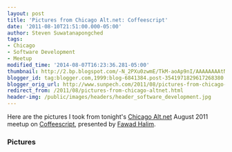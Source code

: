 ```yaml
---
layout: post
title: 'Pictures from Chicago Alt.net: Coffeescript'
date: '2011-08-10T21:51:00.000-05:00'
author: Steven Suwatanapongched
tags:
- Chicago
- Software Development
- Meetup
modified_time: '2014-08-07T16:23:36.281-05:00'
thumbnail: http://2.bp.blogspot.com/-N_2PXu0zwmE/TkM-aoAp9nI/AAAAAAAAtNI/yorZqGndvo0/s600/2011-08-10+at+18-34-11.jpg
blogger_id: tag:blogger.com,1999:blog-6841384.post-3541971829617268380
blogger_orig_url: http://www.sunpech.com/2011/08/pictures-from-chicago-altnet.html
redirect_from: /2011/08/pictures-from-chicago-altnet.html
header-img: /public/images/headers/header_software_development.jpg
---
```


Here are the pictures I took from tonight's <a href="http://chicagoalt.net/">Chicago Alt.net</a> August 2011 meetup on <a href="http://jashkenas.github.com/coffee-script/">Coffeescript</a>, presented by <a href="http://twitter.com/#!/fawad">Fawad Halim</a>.

### Pictures

<a href="http://2.bp.blogspot.com/-N_2PXu0zwmE/TkM-aoAp9nI/AAAAAAAAtNI/yorZqGndvo0/s600/2011-08-10+at+18-34-11.jpg"><img alt="" border="0"  src="http://2.bp.blogspot.com/-N_2PXu0zwmE/TkM-aoAp9nI/AAAAAAAAtNI/yorZqGndvo0/s320/2011-08-10+at+18-34-11.jpg"  /></a>

<a href="http://3.bp.blogspot.com/-pM-GGw71ATA/TkM-bI_XR-I/AAAAAAAAtNM/-jkJqx82_GE/s600/2011-08-10+at+18-34-21.jpg"><img alt="" border="0"  src="http://3.bp.blogspot.com/-pM-GGw71ATA/TkM-bI_XR-I/AAAAAAAAtNM/-jkJqx82_GE/s320/2011-08-10+at+18-34-21.jpg"  /></a>

<a href="http://1.bp.blogspot.com/-qMARSaUEyIA/TkM-bvNAtkI/AAAAAAAAtNQ/Pcd4_k3vOqw/s600/2011-08-10+at+18-35-55.jpg"><img alt="" border="0"  src="http://1.bp.blogspot.com/-qMARSaUEyIA/TkM-bvNAtkI/AAAAAAAAtNQ/Pcd4_k3vOqw/s320/2011-08-10+at+18-35-55.jpg"  /></a>

<a href="http://3.bp.blogspot.com/-qrnrbU16wR0/TkM-b2JcmrI/AAAAAAAAtNU/cMKr2-WLmbA/s600/2011-08-10+at+18-36-00.jpg"><img alt="" border="0"  src="http://3.bp.blogspot.com/-qrnrbU16wR0/TkM-b2JcmrI/AAAAAAAAtNU/cMKr2-WLmbA/s320/2011-08-10+at+18-36-00.jpg"  /></a>

<a href="http://2.bp.blogspot.com/-VUL_HbbQK7U/TkM-cXWlUsI/AAAAAAAAtNY/ugLmO8zo7_o/s600/2011-08-10+at+18-38-56.jpg"><img alt="" border="0"  src="http://2.bp.blogspot.com/-VUL_HbbQK7U/TkM-cXWlUsI/AAAAAAAAtNY/ugLmO8zo7_o/s320/2011-08-10+at+18-38-56.jpg"  /></a>

<a href="http://2.bp.blogspot.com/-0sB_3aFYlc0/TkM-czlU6nI/AAAAAAAAtNc/5Mkz2bIYCdM/s600/2011-08-10+at+18-49-32.jpg"><img alt="" border="0"  src="http://2.bp.blogspot.com/-0sB_3aFYlc0/TkM-czlU6nI/AAAAAAAAtNc/5Mkz2bIYCdM/s320/2011-08-10+at+18-49-32.jpg"  /></a>

<a href="http://3.bp.blogspot.com/-B4SFoh3Vt-o/TkM-dT4iypI/AAAAAAAAtNg/2whWjh5y3fM/s600/2011-08-10+at+18-50-42.jpg"><img alt="" border="0"  src="http://3.bp.blogspot.com/-B4SFoh3Vt-o/TkM-dT4iypI/AAAAAAAAtNg/2whWjh5y3fM/s320/2011-08-10+at+18-50-42.jpg"  /></a>

<a href="http://1.bp.blogspot.com/-2rZKRUcMCG8/TkM-dyhHlhI/AAAAAAAAtNk/cEeJipf3bkg/s600/2011-08-10+at+18-51-01.jpg"><img alt="" border="0"  src="http://1.bp.blogspot.com/-2rZKRUcMCG8/TkM-dyhHlhI/AAAAAAAAtNk/cEeJipf3bkg/s320/2011-08-10+at+18-51-01.jpg"  /></a>

<a href="http://2.bp.blogspot.com/-Y-XAvZ1aIVU/TkM-eSEVh6I/AAAAAAAAtNo/PVCX5fjOWoI/s600/2011-08-10+at+18-55-51.jpg"><img alt="" border="0"  src="http://2.bp.blogspot.com/-Y-XAvZ1aIVU/TkM-eSEVh6I/AAAAAAAAtNo/PVCX5fjOWoI/s320/2011-08-10+at+18-55-51.jpg"  /></a>

<a href="http://3.bp.blogspot.com/-b_mDSGiiQ2E/TkM-fEhsnhI/AAAAAAAAtNs/7oLxyL-BZO0/s600/2011-08-10+at+18-55-59.jpg"><img alt="" border="0"  src="http://3.bp.blogspot.com/-b_mDSGiiQ2E/TkM-fEhsnhI/AAAAAAAAtNs/7oLxyL-BZO0/s320/2011-08-10+at+18-55-59.jpg"  /></a>

<a href="http://4.bp.blogspot.com/-duab10XiKok/TkM-fcj9eMI/AAAAAAAAtNw/6vgYJ2hhFkA/s600/2011-08-10+at+18-56-00.jpg"><img alt="" border="0"  src="http://4.bp.blogspot.com/-duab10XiKok/TkM-fcj9eMI/AAAAAAAAtNw/6vgYJ2hhFkA/s320/2011-08-10+at+18-56-00.jpg"  /></a>

<a href="http://1.bp.blogspot.com/-DkvKJb6J9jI/TkM-fqUqKAI/AAAAAAAAtN0/4RCeVBJVcSk/s600/2011-08-10+at+19-49-28.jpg"><img alt="" border="0"  src="http://1.bp.blogspot.com/-DkvKJb6J9jI/TkM-fqUqKAI/AAAAAAAAtN0/4RCeVBJVcSk/s320/2011-08-10+at+19-49-28.jpg"  /></a>

<a href="http://4.bp.blogspot.com/-Gdx6ZkO87Os/TkM-gInJaPI/AAAAAAAAtN4/CiSBMY2_VOE/s600/2011-08-10+at+19-53-46.jpg"><img alt="" border="0"  src="http://4.bp.blogspot.com/-Gdx6ZkO87Os/TkM-gInJaPI/AAAAAAAAtN4/CiSBMY2_VOE/s320/2011-08-10+at+19-53-46.jpg"  /></a>

<a href="http://3.bp.blogspot.com/-kjXWOwPhjZc/TkM-gWy1BDI/AAAAAAAAtN8/cNsgjtBqZII/s600/2011-08-10+at+19-54-50.jpg"><img alt="" border="0"  src="http://3.bp.blogspot.com/-kjXWOwPhjZc/TkM-gWy1BDI/AAAAAAAAtN8/cNsgjtBqZII/s320/2011-08-10+at+19-54-50.jpg"  /></a>
